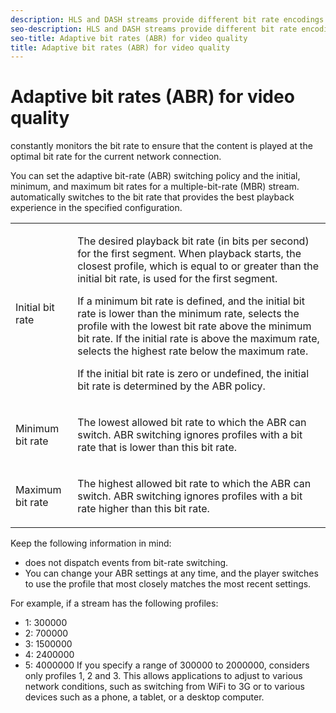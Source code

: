 ```yaml
---
description: HLS and DASH streams provide different bit rate encodings (profiles) for the same short burst of video. can select the quality level for each burst based on the available bandwidth.
seo-description: HLS and DASH streams provide different bit rate encodings (profiles) for the same short burst of video. can select the quality level for each burst based on the available bandwidth.
seo-title: Adaptive bit rates (ABR) for video quality
title: Adaptive bit rates (ABR) for video quality
---
```


# Adaptive bit rates (ABR) for video quality

constantly monitors the bit rate to ensure that the content is played at the optimal bit rate for the current network connection.

You can set the adaptive bit-rate (ABR) switching policy and the initial, minimum, and maximum bit rates for a multiple-bit-rate (MBR) stream.  automatically switches to the bit rate that provides the best playback experience in the specified configuration.

<table id="table_AF838E082235406AA359BF1C1A77F85F"> 
 <tgroup cols="2">
  <colspec colname="col01" colnum="1" colwidth="1.00*" />
  <colspec colnum="2" colname="col2" colwidth="3.45*" /> 
  <tbody> 
   <tr> 
    <td colname="col01">Initial bit rate</td> 
    <td colname="col2"> <p>The desired playback bit rate (in bits per second) for the first segment. When playback starts, the closest profile, which is equal to or greater than the initial bit rate, is used for the first segment.</p> <p> If a minimum bit rate is defined, and the initial bit rate is lower than the minimum rate, 
      <ph conkeyref="phrases/primetime-sdk-name" /> selects the profile with the lowest bit rate above the minimum bit rate. If the initial rate is above the maximum rate, 
      <ph conkeyref="phrases/primetime-sdk-name" /> selects the highest rate below the maximum rate. </p> <p>If the initial bit rate is zero or undefined, the initial bit rate is determined by the ABR policy.</p> </td> 
   </tr> 
   <tr> 
    <td colname="col01">Minimum bit rate</td> 
    <td colname="col2"> <p>The lowest allowed bit rate to which the ABR can switch. ABR switching ignores profiles with a bit rate that is lower than this bit rate.</p> </td> 
   </tr> 
   <tr> 
    <td colname="col01">Maximum bit rate</td> 
    <td colname="col2"> <p>The highest allowed bit rate to which the ABR can switch. ABR switching ignores profiles with a bit rate higher than this bit rate.</p> </td> 
   </tr> 
  </tbody> 
 </tgroup> 
</table>

Keep the following information in mind:
* does not dispatch events from bit-rate switching.
* You can change your ABR settings at any time, and the player switches to use the profile that most closely matches the most recent settings.

For example, if a stream has the following profiles:
* 1: 300000
* 2: 700000
* 3: 1500000
* 4: 2400000
* 5: 4000000
If you specify a range of 300000 to 2000000, considers only profiles 1, 2 and 3. This allows applications to adjust to various network conditions, such as switching from WiFi to 3G or to various devices such as a phone, a tablet, or a desktop computer.

